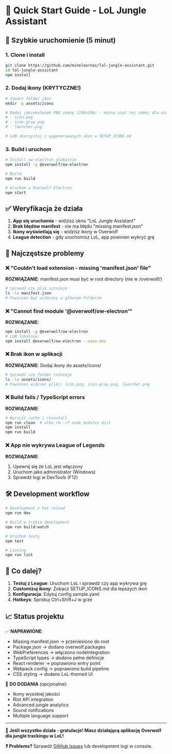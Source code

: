 # 🚀 Quick Start Guide - LoL Jungle Assistant

## 🔄 Szybkie uruchomienie (5 minut)

### 1. Clone i install
```bash
git clone https://github.com/minelearnai/lol-jungle-assistant.git
cd lol-jungle-assistant
npm install
```

### 2. Dodaj ikony (KRYTYCZNE!)
```bash
# Stwórz folder ikon
mkdir -p assets/icons

# Dodaj jakiekolwiek PNG ikony (256x256) - można użyć tej samej dla wszystkich:
# - icon.png
# - icon-gray.png  
# - launcher.png

# LUB skorzystaj z wygenerowanych ikon w SETUP_ICONS.md
```

### 3. Build i uruchom
```bash
# Install ow-electron globalnie
npm install -g @overwolf/ow-electron

# Build
npm run build

# Uruchom w Overwolf Electron
npm start
```

## ✅ Weryfikacja że działa

1. **App się uruchamia** - widzisz okno "LoL Jungle Assistant"
2. **Brak błędów manifest** - nie ma błędu "missing manifest.json"
3. **Ikony wyświetlają się** - widzisz ikony w Overwolf
4. **League detection** - gdy uruchomisz LoL, app powinien wykryć grę

## 🐛 Najczęstsze problemy

### ❌ "Couldn't load extension - missing 'manifest.json' file"
**ROZWIĄZANIE**: manifest.json musi być w root directory (nie w /overwolf/)
```bash
# Sprawdź czy plik istnieje
ls -la manifest.json
# Powinien być widoczny w głównym folderze
```

### ❌ "Cannot find module '@overwolf/ow-electron'"
**ROZWIĄZANIE**:
```bash
npm install -g @overwolf/ow-electron
# LUB lokalnie:
npm install @overwolf/ow-electron --save-dev
```

### ❌ Brak ikon w aplikacji
**ROZWIĄZANIE**: Dodaj ikony do assets/icons/
```bash
# Sprawdź czy folder istnieje
ls -la assets/icons/
# Powinneś widzieć pliki: icon.png, icon-gray.png, launcher.png
```

### ❌ Build fails / TypeScript errors
**ROZWIĄZANIE**:
```bash
# Wyczyść cache i reinstall
npm run clean  # albo rm -rf node_modules dist
npm install
npm run build
```

### ❌ App nie wykrywa League of Legends
**ROZWIĄZANIE**:
1. Upewnij się że LoL jest włączony
2. Uruchom jako administrator (Windows)
3. Sprawdź logi w DevTools (F12)

## 🛠️ Development workflow

```bash
# Development z hot reload
npm run dev

# Build w trybie development
npm run build:watch

# Uruchom testy
npm test

# Linting
npm run lint
```

## 🎯 Co dalej?

1. **Testuj z League**: Uruchom LoL i sprawdź czy app wykrywa grę
2. **Customizuj ikony**: Zobacz SETUP_ICONS.md dla lepszych ikon
3. **Konfiguracja**: Edytuj config.sample.yaml 
4. **Hotkeys**: Spróbuj Ctrl+Shift+J w grze

## 📈 Status projektu

✅ **NAPRAWIONE**:
- Missing manifest.json → przeniesiono do root
- Package.json → dodano overwolf.packages
- WebPreferences → włączono nodeIntegration
- TypeScript types → dodano pełne definicje
- React renderer → poprawiono entry point
- Webpack config → poprawiono build pipeline
- CSS styling → dodano LoL-themed UI

🔄 **DO DODANIA** (opcjonalne):
- Ikony wysokiej jakości
- Riot API integration
- Advanced jungle analytics
- Sound notifications
- Multiple language support

---

**🎉 Jeśli wszystko działa - gratulacje! Masz działającą aplikację Overwolf dla jungle trackingu w LoL!**

**❓ Problems?** Sprawdź [GitHub Issues](https://github.com/minelearnai/lol-jungle-assistant/issues) lub development logi w console.
